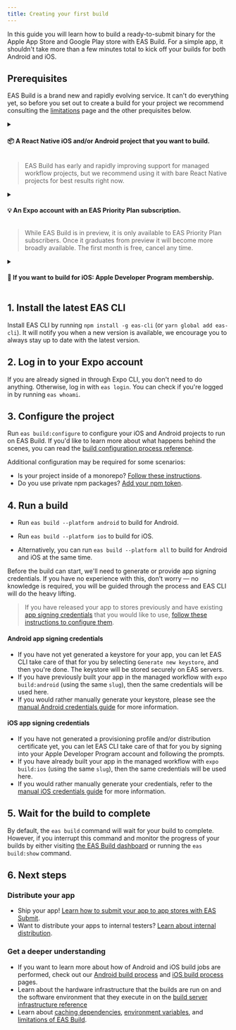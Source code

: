 ```yaml
---
title: Creating your first build
---
```


In this guide you will learn how to build a ready-to-submit binary for the Apple App Store and Google Play store with EAS Build. For a simple app, it shouldn't take more than a few minutes total to kick off your builds for both Android and iOS.

## Prerequisites


EAS Build is a brand new and rapidly evolving service. It can't do everything yet, so before you set out to create a build for your project we recommend consulting the [limitations](/build-reference/limitations.md) page and the other prequisites below.

<details><summary><h4>📦 A React Native iOS and/or Android project that you want to build.</h4></summary>
<p>

- Install Expo CLI by running `npm install -g expo-cli` (or `yarn global add expo-cli`).
- Run `expo init PROJECT_NAME` (let's assume `PROJECT_NAME` is `abcd`) and choose a bare workflow template (either `minimal` or `minimal (TypeScript)`).
- EAS Build also works well with projects created by `npx react-native`, `create-react-native-app` `ignite-cli`, and other project bootstrapping tools.

<center><img src="/static/images/eas-build/walkthrough/01-init.png" /></center>

</p>
</details>

> EAS Build has early and rapidly improving support for managed workflow projects, but we recommend using it with bare React Native projects for best results right now.

<details><summary><h4>💡 An Expo account with an EAS Priority Plan subscription.</h4></summary>
<p>

- You can sign up for an Expo account at [https://expo.io/signup](https://expo.io/signup).
- Learn more about the EAS Priority Plan and sign up for a free month at [https://expo.io/pricing](https://expo.io/pricing).

</p>
</details>

> While EAS Build is in preview, it is only available to EAS Priority Plan subscribers. Once it graduates from preview it will become more broadly available. The first month is free, cancel any time.

<details><summary><h4>🍎 If you want to build for iOS: Apple Developer Program membership.</h4></summary>
<p>

- If you are going to use EAS Build to create release builds for the Apple App Store, this requires access to an account with a $99 USD [Apple Developer Program](https://developer.apple.com/programs) membership.

</p>
</details>

<!-- <details><summary><h4>🤖 If you want to build for the Play Store: Google Play Developer membership.</h4></summary>
<p>

- If you are going to use EAS Build to create release builds for the Google Play Store, this requries access to an account with a one-time $25 USD.

</p>
</details>

> There are other ways to distribute Android applications than Google Play, such as sharing an `apk` file directly with the user, and so this is not strictly required to use EAS Build for Android apps. -->

## 1. Install the latest EAS CLI

Install EAS CLI by running `npm install -g eas-cli` (or `yarn global add eas-cli`). It will notify you when a new version is available, we encourage you to always stay up to date with the latest version.

## 2. Log in to your Expo account

If you are already signed in through Expo CLI, you don't need to do anything. Otherwise, log in with `eas login`. You can check if you're logged in by running `eas whoami`.

## 3. Configure the project

Run `eas build:configure` to configure your iOS and Android projects to run on EAS Build. If you'd like to learn more about what happens behind the scenes, you can read the [build configuration process reference](build-reference/build-configuration.md).

Additional configuration may be required for some scenarios:

- Is your project inside of a monorepo? [Follow these instructions](/build-reference/how-tos.md#how-to-set-up-eas-build-with).
- Do you use private npm packages? [Add your npm token](/build-reference/how-tos.md#how-to-use-private-package-repositories).

## 4. Run a build

- Run `eas build --platform android` to build for Android.

- Run `eas build --platform ios` to build for iOS.

- Alternatively, you can run `eas build --platform all` to build for Android and iOS at the same time.

Before the build can start, we'll need to generate or provide app signing credentials. If you have no experience with this, don't worry &mdash; no knowledge is required, you will be guided through the process and EAS CLI will do the heavy lifting.

> If you have released your app to stores previously and have existing [app signing credentials](/distribution/app-signing.md) that you would like to use, [follow these instructions to configure them](/app-signing/existing-credentials.md).

#### Android app signing credentials

- If you have not yet generated a keystore for your app, you can let EAS CLI take care of that for you by selecting `Generate new keystore`, and then you're done. The keystore will be stored securely on EAS servers.
- If you have previously built your app in the managed workflow with `expo build:android` (using the same `slug`), then the same credentials will be used here.
- If you would rather manually generate your keystore, please see the [manual Android credentials guide](/app-signing/manual-credentials.md#android-credentials) for more information.

#### iOS app signing credentials

- If you have not generated a provisioning profile and/or distribution certificate yet, you can let EAS CLI take care of that for you by signing into your Apple Developer Program account and following the prompts.
- If you have already built your app in the managed workflow with `expo build:ios` (using the same `slug`), then the same credentials will be used here.
- If you would rather manually generate your credentials, refer to the [manual iOS credentials guide](/app-signing/manual-credentials.md#ios-credentials) for more information.

## 5. Wait for the build to complete

By default, the `eas build` command will wait for your build to complete. However, if you interrupt this command and monitor the progress of your builds by either visiting [the EAS Build dashboard](https://expo.io/builds?type=eas) or running the `eas build:show` command.

## 6. Next steps

### Distribute your app

- Ship your app! [Learn how to submit your app to app stores with EAS Submit](/submit/introduction.md).
- Want to distribute your apps to internal testers? [Learn about internal distribution](internal-distribution.md).
  <!-- - Add new build profiles, such as simulator builds or build specific for certain release environments. -->

### Get a deeper understanding

- If you want to learn more about how of Android and iOS build jobs are performed, check out our [Android build process](/build-reference/android-builds.md) and [iOS build process](/build-reference/ios-builds.md) pages.
- Learn about the hardware infrastructure that the builds are run on and the software environment that they execute in on the [build server infrastructure reference](/build-reference/infrastructure.md)
- Learn about [caching dependencies](/build-reference/caching.md), [environment variables](/build-reference/variables.md), and [limitations of EAS Build](/build-reference/limitations.md).